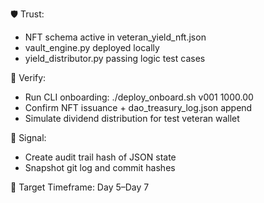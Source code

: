 🛡️ Trust:
- NFT schema active in veteran_yield_nft.json
- vault_engine.py deployed locally
- yield_distributor.py passing logic test cases

🔎 Verify:
- Run CLI onboarding: ./deploy_onboard.sh v001 1000.00
- Confirm NFT issuance + dao_treasury_log.json append
- Simulate dividend distribution for test veteran wallet

🧠 Signal:
- Create audit trail hash of JSON state
- Snapshot git log and commit hashes

🎯 Target Timeframe: Day 5–Day 7
